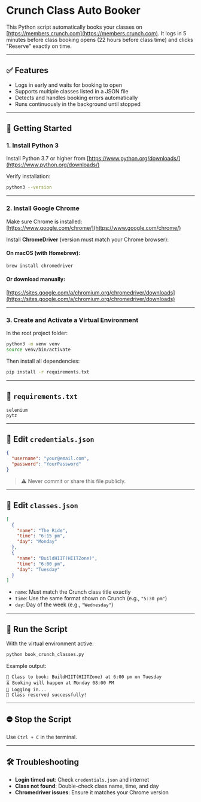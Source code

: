# Crunch Class Auto Booker

This Python script automatically books your classes on [https://members.crunch.com](https://members.crunch.com). It logs in 5 minutes before class booking opens (22 hours before class time) and clicks "Reserve" exactly on time.

---

## ✅ Features

- Logs in early and waits for booking to open
- Supports multiple classes listed in a JSON file
- Detects and handles booking errors automatically
- Runs continuously in the background until stopped

---

## 🚀 Getting Started

### 1. Install Python 3

Install Python 3.7 or higher from [https://www.python.org/downloads/](https://www.python.org/downloads/)

Verify installation:

```bash
python3 --version
```

---

### 2. Install Google Chrome

Make sure Chrome is installed:  
[https://www.google.com/chrome/](https://www.google.com/chrome/)

Install **ChromeDriver** (version must match your Chrome browser):

#### On macOS (with Homebrew):
```bash
brew install chromedriver
```

#### Or download manually:
[https://sites.google.com/a/chromium.org/chromedriver/downloads](https://sites.google.com/a/chromium.org/chromedriver/downloads)

---

### 3. Create and Activate a Virtual Environment

In the root project folder:

```bash
python3 -m venv venv
source venv/bin/activate
```

Then install all dependencies:

```bash
pip install -r requirements.txt
```

---

## 📄 `requirements.txt`

```
selenium
pytz
```

---

## 🔐 Edit `credentials.json`

```json
{
  "username": "your@email.com",
  "password": "YourPassword"
}
```

> ⚠️ Never commit or share this file publicly.

---

## 📅 Edit `classes.json`

```json
[
  {
    "name": "The Ride",
    "time": "6:15 pm",
    "day": "Monday"
  },
  {
    "name": "BuildHIIT(HIITZone)",
    "time": "6:00 pm",
    "day": "Tuesday"
  }
]
```

- `name`: Must match the Crunch class title exactly
- `time`: Use the same format shown on Crunch (e.g., `"5:30 pm"`)
- `day`: Day of the week (e.g., `"Wednesday"`)

---

## 🏃 Run the Script

With the virtual environment active:

```bash
python book_crunch_classes.py
```

Example output:

```
📅 Class to book: BuildHIIT(HIITZone) at 6:00 pm on Tuesday
⏳ Booking will happen at Monday 08:00 PM
🔐 Logging in...
🎉 Class reserved successfully!
```

---

## ⛔ Stop the Script

Use `Ctrl + C` in the terminal.

---

## 🛠 Troubleshooting

- **Login timed out**: Check `credentials.json` and internet
- **Class not found**: Double-check class name, time, and day
- **Chromedriver issues**: Ensure it matches your Chrome version
